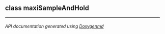 ## class maxiSampleAndHold



---

###### API documentation generated using [Doxygenmd](https://github.com/d99kris/doxygenmd)

